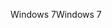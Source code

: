 <span data-ttu-id="7ad2f-101">Windows 7</span><span class="sxs-lookup"><span data-stu-id="7ad2f-101">Windows 7</span></span>